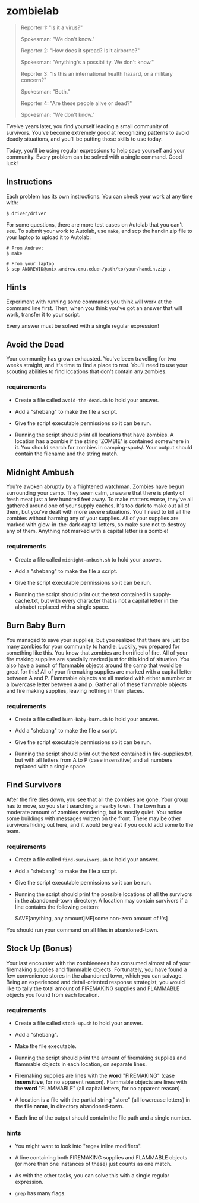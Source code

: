 # zombielab

> Reporter 1:
>   "Is it a virus?"
>
> Spokesman:
>   "We don't know."
>
> Reporter 2:
>   "How does it spread? Is it airborne?"
>
> Spokesman:
>   "Anything's a possibility. We don't know."
>
> Reporter 3:
>   "Is this an international health hazard, or a military concern?"
>
> Spokesman:
>   "Both."
>
> Reporter 4:
>   "Are these people alive or dead?"
>
> Spokesman:
>   "We don't know."

Twelve years later, you find yourself leading a small community of survivors.
You've become extremely good at recognizing patterns to avoid deadly situations,
and you'll be putting those skills to use today.

Today, you'll be using regular expressions to help save yourself and your
community. Every problem can be solved with a single command. Good luck!

## Instructions

Each problem has its own instructions. You can check your work at any time with:

    $ driver/driver

For some questions, there are more test cases on Autolab that you can't see. To
submit your work to Autolab, use `make`, and scp the handin.zip file to your
laptop to upload it to Autolab:

    # From Andrew:
    $ make

    # From your laptop
    $ scp ANDREWID@unix.andrew.cmu.edu:~/path/to/your/handin.zip .


## Hints

Experiment with running some commands you think will work at the command line
first. Then, when you think you've got an answer that will work, transfer it to
your script.

Every answer must be solved with a single regular expression!


## Avoid the Dead

Your community has grown exhausted. You've been travelling for two weeks
straight, and it's time to find a place to rest. You'll need to use your
scouting abilities to find locations that don't contain any zombies.

### requirements

- Create a file called `avoid-the-dead.sh` to hold your answer.

- Add a "shebang" to make the file a script.

- Give the script executable permissions so it can be run.

- Running the script should print all locations that have zombies. A location
has a zombie if the string 'ZOMBIE' is contained somewhere in it. You should
search for zombies in camping-spots/. Your output should contain the
filename and the string match.


## Midnight Ambush

You're awoken abruptly by a frightened watchman. Zombies have begun surrounding
your camp. They seem calm, unaware that there is plenty of fresh meat just a
few hundred feet away. To make matters worse, they've all gathered around one
of your supply caches. It's too dark to make out all of them, but you've dealt
with more severe situations. You'll need to kill all the zombies without
harming any of your supplies. All of your supplies are marked with glow-in-the-dark
capital letters, so make sure not to destroy any of them. Anything not marked with
a capital letter is a zombie!

### requirements

- Create a file called `midnight-ambush.sh` to hold your answer.

- Add a "shebang" to make the file a script.

- Give the script executable permissions so it can be run.

- Running the script should print out the text contained in supply-cache.txt,
but with every character that is not a capital letter in the alphabet replaced
with a single space.


## Burn Baby Burn

You managed to save your supplies, but you realized that there are just too
many zombies for your community to handle. Luckily, you prepared for something
like this. You know that zombies are horrified of fire. All of your fire making
supplies are specially marked just for this kind of situation. You also have a
bunch of flammable objects around the camp that would be great for this! All
of your firemaking supplies are marked with a capital letter between A and P.
Flammable objects are all marked with either a number or a lowercase letter
between a and p. Gather all of these flammable objects and fire making supplies,
leaving nothing in their places.

### requirements

- Create a file called `burn-baby-burn.sh` to hold your answer.

- Add a "shebang" to make the file a script.

- Give the script executable permissions so it can be run.

- Running the script should print out the text contained in fire-supplies.txt,
but with all letters from A to P (case insensitive) and all numbers replaced
with a single space.


## Find Survivors

After the fire dies down, you see that all the zombies are gone. Your group
has to move, so you start searching a nearby town. The town has a moderate
amount of zombies wandering, but is mostly quiet. You notice some buildings
with messages written on the front. There may be other survivors hiding out
here, and it would be great if you could add some to the team.

### requirements

- Create a file called `find-survivors.sh` to hold your answer.

- Add a "shebang" to make the file a script.

- Give the script executable permissions so it can be run.

- Running the script should print the possible locations of all the survivors
in the abandoned-town directory. A location may contain survivors if a line
contains the following pattern:

    SAVE[anything, any amount]ME[some non-zero amount of !'s]

You should run your command on all files in abandoned-town.


## Stock Up (Bonus)

Your last encounter with the zombieeeees has consumed almost all of your
firemaking supplies and flammable objects. Fortunately, you have found a few
convenience stores in the abandoned town, which you can salvage. Being an
experienced and detail-oriented response strategist, you would like to tally
the total amount of FIREMAKING supplies and FLAMMABLE objects you found from
each location.

### requirements

- Create a file called `stock-up.sh` to hold your answer.

- Add a "shebang".

- Make the file executable.

- Running the script should print the amount of firemaking supplies and
flammable objects in each location, on separate lines.

- Firemaking supplies are lines with the __word__ "FIREMAKING" (case
__insensitive__, for no apparent reason). Flammable objects are lines with
the __word__ "FLAMMABLE" (all capital letters, for no apparent reason).

- A location is a file with the partial string "store" (all lowercase
letters) in the __file name__, in directory abandoned-town.

- Each line of the output should contain the file path and a single number.

### hints

- You might want to look into "regex inline modifiers".

- A line containing both FIREMAKING supplies and FLAMMABLE objects (or more
than one instances of these) just counts as one match.

- As with the other tasks, you can solve this with a single regular expression.

- `grep` has many flags.


